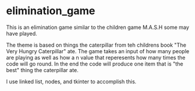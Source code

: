 # elimination_game
This is an elimination game similar to the children game M.A.S.H some may have played.

The theme is based on things the caterpillar from teh childrens book "The Very Hungry Caterpillar" ate. The game takes an input of how many people are playing as well as how a n value 
that reperesents how many times the code will go round. In the end the code will produce one item that is "the best" thing the caterpillar ate. 

I use linked list, nodes, and tkinter to accomplish this. 
